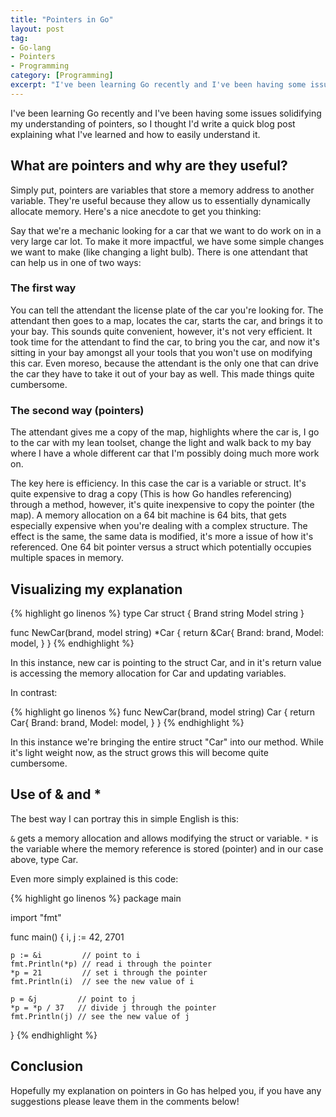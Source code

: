 ```yaml
---
title: "Pointers in Go"
layout: post
tag:
- Go-lang
- Pointers
- Programming
category: [Programming]
excerpt: "I've been learning Go recently and I've been having some issues solidifying my understanding of pointers, so I thought I'd write a quick blog post explaining what I've learned and how to easily understand it. Click the title to read on!"
---
```


I've been learning Go recently and I've been having some issues solidifying my understanding of pointers, so I thought I'd write a quick blog post explaining what I've learned and how to easily understand it.

## What are pointers and why are they useful?

Simply put, pointers are variables that store a memory address to another variable. They're useful because they allow us to essentially dynamically allocate memory. Here's a nice anecdote to get you thinking:

Say that we're a mechanic looking for a car that we want to do work on in a very large car lot. To make it more impactful, we have some simple changes we want to make (like changing a light bulb). There is one attendant that can help us in one of two ways:

### The first way
You can tell the attendant the license plate of the car you're looking for. The attendant then goes to a map, locates the car, starts the car, and brings it to your bay. This sounds quite convenient, however, it's not very efficient. It took time for the attendant to find the car, to bring you the car, and now it's sitting in your bay amongst all your tools that you won't use on modifying this car. Even moreso, because the attendant is the only one that can drive the car they have to take it out of your bay as well. This made things quite cumbersome.

### The second way (pointers)

The attendant gives me a copy of the map, highlights where the car is, I go to the car with my lean toolset, change the light and walk back to my bay where I have a whole different car that I'm possibly doing much more work on.

The key here is efficiency. In this case the car is a variable or struct. It's quite expensive to drag a copy (This is how Go handles referencing) through a method, however, it's quite inexpensive to copy the pointer (the map). A memory allocation on a 64 bit machine is 64 bits, that gets especially expensive when you're dealing with a complex structure. The effect is the same, the same data is modified, it's more a issue of how it's referenced. One 64 bit pointer versus a struct which potentially occupies multiple spaces in memory.

## Visualizing my explanation

{% highlight go linenos %}
type Car struct {
  Brand string
  Model string
}

func NewCar(brand, model string) *Car {
  return &Car{
    Brand: brand,
    Model: model,
  }
}
{% endhighlight %}

In this instance, new car is pointing to the struct Car, and in it's return value is accessing the memory allocation for Car and updating variables.

In contrast:

{% highlight go linenos %}
func NewCar(brand, model string) Car {
  return Car{
    Brand: brand,
    Model: model,
  }
}
{% endhighlight %}

In this instance we're bringing the entire struct "Car" into our method. While it's light weight now, as the struct grows this will become quite cumbersome.

## Use of & and *

The best way I can portray this in simple English is this:

`&` gets a memory allocation and allows modifying the struct or variable.
`*` is the variable where the memory reference is stored (pointer) and in our case above, type Car.

Even more simply explained is this code:

{% highlight go linenos %}
package main

import "fmt"

func main() {
	i, j := 42, 2701

	p := &i         // point to i
	fmt.Println(*p) // read i through the pointer
	*p = 21         // set i through the pointer
	fmt.Println(i)  // see the new value of i

	p = &j         // point to j
	*p = *p / 37   // divide j through the pointer
	fmt.Println(j) // see the new value of j
}
{% endhighlight %}

## Conclusion

Hopefully my explanation on pointers in Go has helped you, if you have any suggestions please leave them in the comments below!
